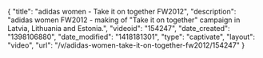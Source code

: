 {
    "title": "adidas women - Take it on together FW2012",
    "description": "adidas women FW2012 - making of \"Take it on together\" campaign in Latvia, Lithuania and Estonia.",
    "videoid": "154247",
    "date_created": "1398106880",
    "date_modified": "1418181301",
    "type": "captivate",
    "layout": "video",
    "url": "\/v\/adidas-women-take-it-on-together-fw2012\/154247"
}